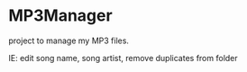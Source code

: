 MP3Manager
==========

project to manage my MP3 files.

IE: edit song name, song artist, remove duplicates from folder
